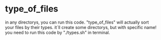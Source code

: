 # type_of_files
in any directorys, you can run this code. "type_of_files" will actually sort your files by their types. it`ll create some directorys, but with specific name! you need to run this code by "./types.sh" in terminal.
